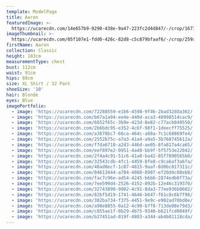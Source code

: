 ```yaml
---
template: ModelPage
title: Aaron
featuredImage: >-
  https://ucarecdn.com/14e657b9-9290-438e-9a47-223fc2d4d847/-/crop/1677x864/337,131/-/preview/
imageThumbnail: >-
  https://ucarecdn.com/05f107e1-fdd0-426c-82d8-c5c879bfaaf6/-/crop/259x350/437,493/-/preview/
firstName: Aaron
collection: Classic
height: 183cm
measurementType: chest
bust: 112cm
waist: 91cm
hips: 88cm
size: XL Shirt / 32 Pant
shoeSize: '10'
hair: Blonde
eyes: Blue
imagePortfolio:
  - image: 'https://ucarecdn.com/72288559-e1b6-4598-9f46-2bad32dda362/'
  - image: 'https://ucarecdn.com/b67a1a94-ee4e-440d-aca3-40998514cac9/'
  - image: 'https://ucarecdn.com/6652f65c-3b9e-423d-8e82-c77acb049550/'
  - image: 'https://ucarecdn.com/2b6bdc95-e352-4c6f-98f1-1deecff75525/'
  - image: 'https://ucarecdn.com/a3878bc7-66ca-464c-a88a-7c1c68869fe4/'
  - image: 'https://ucarecdn.com/2552b75c-a7a3-41a4-a9a5-3b768745612a/'
  - image: 'https://ucarecdn.com/f7da6710-a2d3-446d-ae05-8fa817a4ca65/'
  - image: 'https://ucarecdn.com/eef897e2-0951-4a40-bb9f-5f5753e22042/'
  - image: 'https://ucarecdn.com/2f4a4c91-51c6-41a0-ba42-85f7890565b0/'
  - image: 'https://ucarecdn.com/32543cdb-4fc1-4459-8fe8-c9ca6af3a6fa/'
  - image: 'https://ucarecdn.com/48ad0ecf-1c07-4815-9aaf-8d0bc017311c/'
  - image: 'https://ucarecdn.com/84613444-a704-4080-8907-ef20d4c08eb8/'
  - image: 'https://ucarecdn.com/fac7c96e-ad54-4245-b6b6-2874edb0f73a/'
  - image: 'https://ucarecdn.com/7ee599d4-2526-4152-892b-12e46c319370/'
  - image: 'https://ucarecdn.com/32743890-9982-4c91-8da3-77ee936b0602/'
  - image: 'https://ucarecdn.com/82bf5d19-1741-4646-b647-f61c8c6b7f98/'
  - image: 'https://ucarecdn.com/382ba734-f375-4451-9e9c-e902ad70bd8e/'
  - image: 'https://ucarecdn.com/a98e8855-0a12-4c90-b7f0-713de08e79d3/'
  - image: 'https://ucarecdn.com/c855ae1f-0b29-4b75-9340-b621fcd0049f/'
  - image: 'https://ucarecdn.com/b27451ad-019f-4803-a344-ab4b01118cda/'
---
```


